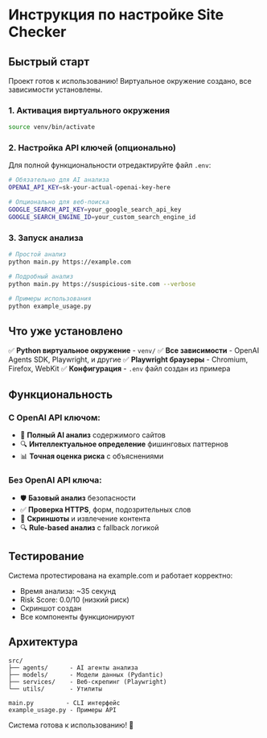 # Инструкция по настройке Site Checker

## Быстрый старт

Проект готов к использованию! Виртуальное окружение создано, все зависимости установлены.

### 1. Активация виртуального окружения

```bash
source venv/bin/activate
```

### 2. Настройка API ключей (опционально)

Для полной функциональности отредактируйте файл `.env`:

```bash
# Обязательно для AI анализа
OPENAI_API_KEY=sk-your-actual-openai-key-here

# Опционально для веб-поиска
GOOGLE_SEARCH_API_KEY=your_google_search_api_key
GOOGLE_SEARCH_ENGINE_ID=your_custom_search_engine_id
```

### 3. Запуск анализа

```bash
# Простой анализ
python main.py https://example.com

# Подробный анализ
python main.py https://suspicious-site.com --verbose

# Примеры использования
python example_usage.py
```

## Что уже установлено

✅ **Python виртуальное окружение** - `venv/`
✅ **Все зависимости** - OpenAI Agents SDK, Playwright, и другие
✅ **Playwright браузеры** - Chromium, Firefox, WebKit
✅ **Конфигурация** - `.env` файл создан из примера

## Функциональность

### С OpenAI API ключом:
- 🤖 **Полный AI анализ** содержимого сайтов
- 🔍 **Интеллектуальное определение** фишинговых паттернов
- 📊 **Точная оценка риска** с объяснениями

### Без OpenAI API ключа:
- 🛡️ **Базовый анализ** безопасности
- ✅ **Проверка HTTPS**, форм, подозрительных слов
- 📸 **Скриншоты** и извлечение контента
- 🔍 **Rule-based анализ** с fallback логикой

## Тестирование

Система протестирована на example.com и работает корректно:
- Время анализа: ~35 секунд
- Risk Score: 0.0/10 (низкий риск)
- Скриншот создан
- Все компоненты функционируют

## Архитектура

```
src/
├── agents/      - AI агенты анализа
├── models/      - Модели данных (Pydantic)
├── services/    - Веб-скрепинг (Playwright)
└── utils/       - Утилиты

main.py         - CLI интерфейс
example_usage.py - Примеры API
```

Система готова к использованию! 🚀